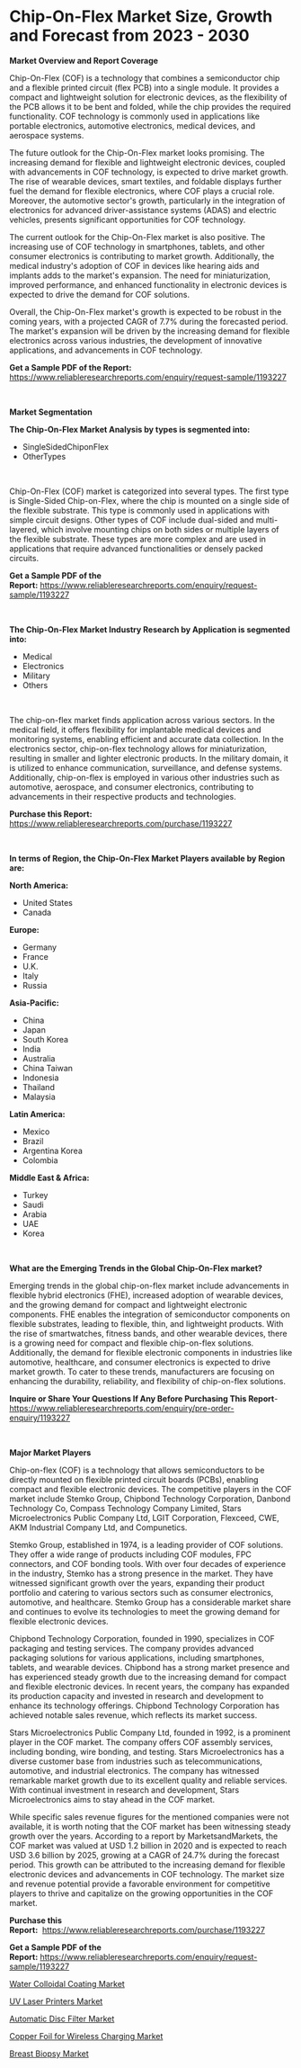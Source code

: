 <p><h1>Chip-On-Flex Market Size, Growth and Forecast from 2023 - 2030</h1></p><p><strong>Market Overview and Report Coverage</strong></p>
<p><p>Chip-On-Flex (COF) is a technology that combines a semiconductor chip and a flexible printed circuit (flex PCB) into a single module. It provides a compact and lightweight solution for electronic devices, as the flexibility of the PCB allows it to be bent and folded, while the chip provides the required functionality. COF technology is commonly used in applications like portable electronics, automotive electronics, medical devices, and aerospace systems.</p><p>The future outlook for the Chip-On-Flex market looks promising. The increasing demand for flexible and lightweight electronic devices, coupled with advancements in COF technology, is expected to drive market growth. The rise of wearable devices, smart textiles, and foldable displays further fuel the demand for flexible electronics, where COF plays a crucial role. Moreover, the automotive sector's growth, particularly in the integration of electronics for advanced driver-assistance systems (ADAS) and electric vehicles, presents significant opportunities for COF technology.</p><p>The current outlook for the Chip-On-Flex market is also positive. The increasing use of COF technology in smartphones, tablets, and other consumer electronics is contributing to market growth. Additionally, the medical industry's adoption of COF in devices like hearing aids and implants adds to the market's expansion. The need for miniaturization, improved performance, and enhanced functionality in electronic devices is expected to drive the demand for COF solutions.</p><p>Overall, the Chip-On-Flex market's growth is expected to be robust in the coming years, with a projected CAGR of 7.7% during the forecasted period. The market's expansion will be driven by the increasing demand for flexible electronics across various industries, the development of innovative applications, and advancements in COF technology.</p></p>
<p><strong>Get a Sample PDF of the Report:</strong> <a href="https://www.reliableresearchreports.com/enquiry/request-sample/1193227">https://www.reliableresearchreports.com/enquiry/request-sample/1193227</a></p>
<p>&nbsp;</p>
<p><strong>Market Segmentation</strong></p>
<p><strong>The Chip-On-Flex Market Analysis by types is segmented into:</strong></p>
<p><ul><li>SingleSidedChiponFlex</li><li>OtherTypes</li></ul></p>
<p>&nbsp;</p>
<p><p>Chip-On-Flex (COF) market is categorized into several types. The first type is Single-Sided Chip-on-Flex, where the chip is mounted on a single side of the flexible substrate. This type is commonly used in applications with simple circuit designs. Other types of COF include dual-sided and multi-layered, which involve mounting chips on both sides or multiple layers of the flexible substrate. These types are more complex and are used in applications that require advanced functionalities or densely packed circuits.</p></p>
<p><strong>Get a Sample PDF of the Report:</strong>&nbsp;<a href="https://www.reliableresearchreports.com/enquiry/request-sample/1193227">https://www.reliableresearchreports.com/enquiry/request-sample/1193227</a></p>
<p>&nbsp;</p>
<p><strong>The Chip-On-Flex Market Industry Research by Application is segmented into:</strong></p>
<p><ul><li>Medical</li><li>Electronics</li><li>Military</li><li>Others</li></ul></p>
<p>&nbsp;</p>
<p><p>The chip-on-flex market finds application across various sectors. In the medical field, it offers flexibility for implantable medical devices and monitoring systems, enabling efficient and accurate data collection. In the electronics sector, chip-on-flex technology allows for miniaturization, resulting in smaller and lighter electronic products. In the military domain, it is utilized to enhance communication, surveillance, and defense systems. Additionally, chip-on-flex is employed in various other industries such as automotive, aerospace, and consumer electronics, contributing to advancements in their respective products and technologies.</p></p>
<p><strong>Purchase this Report:</strong>&nbsp; <a href="https://www.reliableresearchreports.com/purchase/1193227">https://www.reliableresearchreports.com/purchase/1193227</a></p>
<p>&nbsp;</p>
<p><strong>In terms of Region, the Chip-On-Flex Market Players available by Region are:</strong></p>
<p>
    <p> <strong> North America: </strong>
        <ul>
            <li>United States</li>
            <li>Canada</li>
        </ul>
        </p> 
    <p> <strong> Europe: </strong>
        <ul>
            <li>Germany</li>
            <li>France</li>
            <li>U.K.</li>
            <li>Italy</li>
            <li>Russia</li>
        </ul>
        </p> 
    <p> <strong> Asia-Pacific: </strong>
        <ul>
            <li>China</li>
            <li>Japan</li>
            <li>South Korea</li>
            <li>India</li>
            <li>Australia</li>
            <li>China Taiwan</li>
            <li>Indonesia</li>
            <li>Thailand</li>
            <li>Malaysia</li>
        </ul>
        </p> 
    <p> <strong> Latin America: </strong>
        <ul>
            <li>Mexico</li>
            <li>Brazil</li>
            <li>Argentina Korea</li>
            <li>Colombia</li>
        </ul>
        </p> 
    <p> <strong> Middle East & Africa: </strong>
        <ul>
            <li>Turkey</li>
            <li>Saudi</li>
            <li>Arabia</li>
            <li>UAE</li>
            <li>Korea</li>
        </ul>
    </p>
    </p>
<p>&nbsp;</p>
<p><strong>What are the Emerging Trends in the Global Chip-On-Flex market?</strong></p>
<p><p>Emerging trends in the global chip-on-flex market include advancements in flexible hybrid electronics (FHE), increased adoption of wearable devices, and the growing demand for compact and lightweight electronic components. FHE enables the integration of semiconductor components on flexible substrates, leading to flexible, thin, and lightweight products. With the rise of smartwatches, fitness bands, and other wearable devices, there is a growing need for compact and flexible chip-on-flex solutions. Additionally, the demand for flexible electronic components in industries like automotive, healthcare, and consumer electronics is expected to drive market growth. To cater to these trends, manufacturers are focusing on enhancing the durability, reliability, and flexibility of chip-on-flex solutions.</p></p>
<p><strong>Inquire or Share Your Questions If Any Before Purchasing This Report</strong>- <a href="https://www.reliableresearchreports.com/enquiry/pre-order-enquiry/1193227">https://www.reliableresearchreports.com/enquiry/pre-order-enquiry/1193227</a></p>
<p>&nbsp;</p>
<p><strong>Major Market Players</strong></p>
<p><p>Chip-on-flex (COF) is a technology that allows semiconductors to be directly mounted on flexible printed circuit boards (PCBs), enabling compact and flexible electronic devices. The competitive players in the COF market include Stemko Group, Chipbond Technology Corporation, Danbond Technology Co, Compass Technology Company Limited, Stars Microelectronics Public Company Ltd, LGIT Corporation, Flexceed, CWE, AKM Industrial Company Ltd, and Compunetics.</p><p>Stemko Group, established in 1974, is a leading provider of COF solutions. They offer a wide range of products including COF modules, FPC connectors, and COF bonding tools. With over four decades of experience in the industry, Stemko has a strong presence in the market. They have witnessed significant growth over the years, expanding their product portfolio and catering to various sectors such as consumer electronics, automotive, and healthcare. Stemko Group has a considerable market share and continues to evolve its technologies to meet the growing demand for flexible electronic devices.</p><p>Chipbond Technology Corporation, founded in 1990, specializes in COF packaging and testing services. The company provides advanced packaging solutions for various applications, including smartphones, tablets, and wearable devices. Chipbond has a strong market presence and has experienced steady growth due to the increasing demand for compact and flexible electronic devices. In recent years, the company has expanded its production capacity and invested in research and development to enhance its technology offerings. Chipbond Technology Corporation has achieved notable sales revenue, which reflects its market success.</p><p>Stars Microelectronics Public Company Ltd, founded in 1992, is a prominent player in the COF market. The company offers COF assembly services, including bonding, wire bonding, and testing. Stars Microelectronics has a diverse customer base from industries such as telecommunications, automotive, and industrial electronics. The company has witnessed remarkable market growth due to its excellent quality and reliable services. With continual investment in research and development, Stars Microelectronics aims to stay ahead in the COF market.</p><p>While specific sales revenue figures for the mentioned companies were not available, it is worth noting that the COF market has been witnessing steady growth over the years. According to a report by MarketsandMarkets, the COF market was valued at USD 1.2 billion in 2020 and is expected to reach USD 3.6 billion by 2025, growing at a CAGR of 24.7% during the forecast period. This growth can be attributed to the increasing demand for flexible electronic devices and advancements in COF technology. The market size and revenue potential provide a favorable environment for competitive players to thrive and capitalize on the growing opportunities in the COF market.</p></p>
<p><strong>Purchase this Report:</strong>&nbsp;&nbsp;<a href="https://www.reliableresearchreports.com/purchase/1193227">https://www.reliableresearchreports.com/purchase/1193227</a></p>
<p></p>
<p><strong>Get a Sample PDF of the Report:</strong>&nbsp;<a href="https://www.reliableresearchreports.com/enquiry/request-sample/1193227">https://www.reliableresearchreports.com/enquiry/request-sample/1193227</a></p>
<p><p><a href="https://github.com/rexevange/Market-Research-Report-List-1/blob/main/water-colloidal-coating-market.md">Water Colloidal Coating Market</a></p><p><a href="https://www.linkedin.com/pulse/decoding-uv-laser-printers-market-deep-dive-latest-trends-fjegc/">UV Laser Printers Market</a></p><p><a href="https://www.linkedin.com/pulse/automatic-disc-filter-market-research-report-unlocks-y4a2e/">Automatic Disc Filter Market</a></p><p><a href="https://github.com/lilstefpacute/Market-Research-Report-List-1/blob/main/copper-foil-for-wireless-charging-market.md">Copper Foil for Wireless Charging Market</a></p><p><a href="https://medium.com/@noewwade60/breast-biopsy-market-size-cagr-trends-2024-2030-eeb1536ffc00">Breast Biopsy Market</a></p></p>